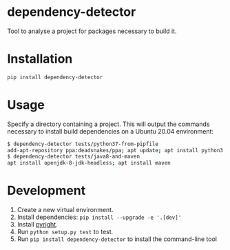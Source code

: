 # dependency-detector
Tool to analyse a project for packages necessary to build it.

# Installation
```sh
pip install dependency-detector
```

# Usage
Specify a directory containing a project. This will output the commands necessary to install build dependencies on a Ubuntu 20.04 environment:

```sh
$ dependency-detector tests/python37-from-pipfile 
add-apt-repository ppa:deadsnakes/ppa; apt update; apt install python3.7
$ dependency-detector tests/java8-and-maven      
apt install openjdk-8-jdk-headless; apt install maven
```

# Development
1. Create a new virtual environment.
1. Install dependencies: `pip install --upgrade -e '.[dev]'`
1. Install [pyright](https://github.com/microsoft/pyright).
1. Run `python setup.py test` to test.
1. Run `pip install dependency-detector` to install the command-line tool
